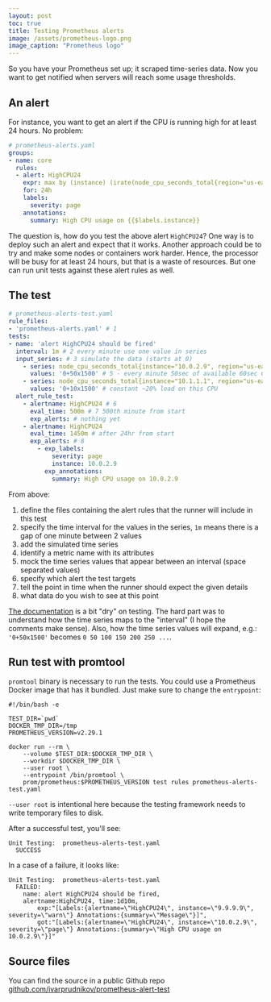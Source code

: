 ```yaml
---
layout: post
toc: true
title: Testing Prometheus alerts
image: /assets/prometheus-logo.png
image_caption: "Prometheus logo"
---
```


So you have your Prometheus set up; it scraped time-series data. 
Now you want to get notified when servers will reach some usage thresholds.

## An alert

For instance, you want to get an alert if the CPU is running high
for at least 24 hours. No problem:

```yaml
# prometheus-alerts.yaml
groups:
- name: core
  rules:
  - alert: HighCPU24
    expr: max by (instance) (irate(node_cpu_seconds_total{region="us-east-1"}[1m])) > 0.8
    for: 24h
    labels:
      severity: page
    annotations:
      summary: High CPU usage on {{$labels.instance}}
```

The question is, how do you test the above alert `HighCPU24`? One way is to deploy such 
an alert and expect that it works. Another approach could be to try and make some 
nodes or containers work harder. Hence, the processor will be busy for at least 24 hours, 
but that is a waste of resources. But one can run unit tests against these alert rules as well.

## The test

```yaml
# prometheus-alerts-test.yaml
rule_files: 
- 'prometheus-alerts.yaml' # 1
tests:
- name: 'alert HighCPU24 should be fired'
  interval: 1m # 2 every minute use one value in series
  input_series: # 3 simulate the data (starts at 0)
    - series: node_cpu_seconds_total{instance="10.0.2.9", region="us-east-1"} # 4
      values: '0+50x1500' # 5 - every minute 50sec of available 60sec CPU time is used, load is at 83%, it continues for 1500 minutes
    - series: node_cpu_seconds_total{instance="10.1.1.1", region="us-east-2"} # 4
      values: '0+10x1500' # constant ~20% load on this CPU
  alert_rule_test:
    - alertname: HighCPU24 # 6
      eval_time: 500m # 7 500th minute from start
      exp_alerts: # nothing yet
    - alertname: HighCPU24
      eval_time: 1450m # after 24hr from start
      exp_alerts: # 8
        - exp_labels:
            severity: page
            instance: 10.0.2.9
          exp_annotations:
            summary: High CPU usage on 10.0.2.9
```

From above:

1. define the files containing the alert rules that the runner will include in this test
2. specify the time interval for the values in the series, `1m` means there is a gap of one minute between 2 values
3. add the simulated time series
4. identify a metric name with its attributes
5. mock the time series values that appear between an interval (space separated values)
6. specify which alert the test targets
7. tell the point in time when the runner should expect the given details
8. what data do you wish to see at this point

[The documentation](https://prometheus.io/docs/prometheus/latest/configuration/unit_testing_rules/#unit-testing-for-rules) is a bit "dry" on testing. 
The hard part was to understand how the time series maps to the "interval" (I hope the comments make sense). 
Also, how the time series values will expand, e.g.: `'0+50x1500'` becomes `0 50 100 150 200 250 ...`.

## Run test with promtool

`promtool` binary is necessary to run the tests. You could use a Prometheus Docker image that has it bundled.
Just make sure to change the `entrypoint`:

```shell
#!/bin/bash -e

TEST_DIR=`pwd`
DOCKER_TMP_DIR=/tmp
PROMETHEUS_VERSION=v2.29.1

docker run --rm \
	--volume $TEST_DIR:$DOCKER_TMP_DIR \
	--workdir $DOCKER_TMP_DIR \
	--user root \
	--entrypoint /bin/promtool \
	prom/prometheus:$PROMETHEUS_VERSION test rules prometheus-alerts-test.yaml
```

`--user root` is intentional here because the testing framework needs to write temporary files to disk. 

After a successful test, you'll see:

```shell
Unit Testing:  prometheus-alerts-test.yaml
  SUCCESS
```

In a case of a failure, it looks like:

```shell
Unit Testing:  prometheus-alerts-test.yaml
  FAILED:
    name: alert HighCPU24 should be fired,
    alertname:HighCPU24, time:1d10m, 
        exp:"[Labels:{alertname=\"HighCPU24\", instance=\"9.9.9.9\", severity=\"warn\"} Annotations:{summary=\"Message\"}]", 
        got:"[Labels:{alertname=\"HighCPU24\", instance=\"10.0.2.9\", severity=\"page\"} Annotations:{summary=\"High CPU usage on 10.0.2.9\"}]"
```

## Source files

You can find the source in a public Github repo [github.com/ivarprudnikov/prometheus-alert-test](https://github.com/ivarprudnikov/prometheus-alert-test)
